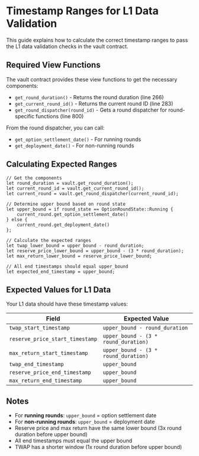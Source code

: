# Timestamp Ranges for L1 Data Validation

This guide explains how to calculate the correct timestamp ranges to pass the L1 data validation checks in the vault contract.

## Required View Functions

The vault contract provides these view functions to get the necessary components:

- `get_round_duration()` - Returns the round duration (line 266)
- `get_current_round_id()` - Returns the current round ID (line 283)  
- `get_round_dispatcher(round_id)` - Gets a round dispatcher for round-specific functions (line 800)

From the round dispatcher, you can call:
- `get_option_settlement_date()` - For running rounds
- `get_deployment_date()` - For non-running rounds

## Calculating Expected Ranges

```cairo
// Get the components
let round_duration = vault.get_round_duration();
let current_round_id = vault.get_current_round_id();
let current_round = vault.get_round_dispatcher(current_round_id);

// Determine upper bound based on round state
let upper_bound = if round_state == OptionRoundState::Running {
    current_round.get_option_settlement_date()
} else {
    current_round.get_deployment_date()  
};

// Calculate the expected ranges
let twap_lower_bound = upper_bound - round_duration;
let reserve_price_lower_bound = upper_bound - (3 * round_duration);
let max_return_lower_bound = reserve_price_lower_bound;

// All end timestamps should equal upper_bound
let expected_end_timestamp = upper_bound;
```

## Expected Values for L1 Data

Your L1 data should have these timestamp values:

| Field | Expected Value |
|-------|----------------|
| `twap_start_timestamp` | `upper_bound - round_duration` |
| `reserve_price_start_timestamp` | `upper_bound - (3 * round_duration)` |
| `max_return_start_timestamp` | `upper_bound - (3 * round_duration)` |
| `twap_end_timestamp` | `upper_bound` |
| `reserve_price_end_timestamp` | `upper_bound` |
| `max_return_end_timestamp` | `upper_bound` |

## Notes

- For **running rounds**: `upper_bound` = option settlement date
- For **non-running rounds**: `upper_bound` = deployment date  
- Reserve price and max return have the same lower bound (3x round duration before upper bound)
- All end timestamps must equal the upper bound
- TWAP has a shorter window (1x round duration before upper bound)